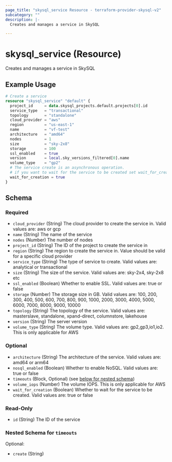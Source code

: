 ```yaml
---
page_title: "skysql_service Resource - terraform-provider-skysql-v2"
subcategory: ""
description: |-
  Creates and manages a service in SkySQL

---
```


# skysql_service (Resource)

Creates and manages a service in SkySQL

## Example Usage

```terraform
# Create a service
resource "skysql_service" "default" {
  project_id     = data.skysql_projects.default.projects[0].id
  service_type   = "transactional"
  topology       = "standalone"
  cloud_provider = "aws"
  region         = "us-east-1"
  name           = "vf-test"
  architecture   = "amd64"
  nodes          = 1
  size           = "sky-2x8"
  storage        = 100
  ssl_enabled    = true
  version        = local.sky_versions_filtered[0].name
  volume_type    = "gp2"
  # The service create is an asynchronous operation.
  # if you want to wait for the service to be created set wait_for_creation to true
  wait_for_creation = true
}
```

<!-- schema generated by tfplugindocs -->
## Schema

### Required

- `cloud_provider` (String) The cloud provider to create the service in. Valid values are: aws or gcp
- `name` (String) The name of the service
- `nodes` (Number) The number of nodes
- `project_id` (String) The ID of the project to create the service in
- `region` (String) The region to create the service in. Value should be valid for a specific cloud provider
- `service_type` (String) The type of service to create. Valid values are: analytical or transactional
- `size` (String) The size of the service. Valid values are: sky-2x4, sky-2x8 etc
- `ssl_enabled` (Boolean) Whether to enable SSL. Valid values are: true or false
- `storage` (Number) The storage size in GB. Valid values are: 100, 200, 300, 400, 500, 600, 700, 800, 900, 1000, 2000, 3000, 4000, 5000, 6000, 7000, 8000, 9000, 10000
- `topology` (String) The topology of the service. Valid values are: masterslave, standalone, xpand-direct, columnstore, lakehouse
- `version` (String) The server version
- `volume_type` (String) The volume type. Valid values are: gp2,gp3,io1,io2. This is only applicable for AWS

### Optional

- `architecture` (String) The architecture of the service. Valid values are: amd64 or arm64
- `nosql_enabled` (Boolean) Whether to enable NoSQL. Valid values are: true or false
- `timeouts` (Block, Optional) (see [below for nested schema](#nestedblock--timeouts))
- `volume_iops` (Number) The volume IOPS. This is only applicable for AWS
- `wait_for_creation` (Boolean) Whether to wait for the service to be created. Valid values are: true or false

### Read-Only

- `id` (String) The ID of the service

<a id="nestedblock--timeouts"></a>
### Nested Schema for `timeouts`

Optional:

- `create` (String)

